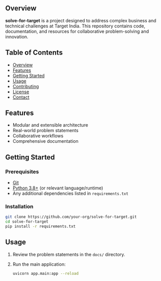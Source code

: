 ## Overview

**solve-for-target** is a project designed to address complex business and technical challenges at Target India. This repository contains code, documentation, and resources for collaborative problem-solving and innovation.

## Table of Contents

- [Overview](#overview)
- [Features](#features)
- [Getting Started](#getting-started)
- [Usage](#usage)
- [Contributing](#contributing)
- [License](#license)
- [Contact](#contact)

## Features

- Modular and extensible architecture
- Real-world problem statements
- Collaborative workflows
- Comprehensive documentation

## Getting Started

### Prerequisites

- [Git](https://git-scm.com/)
- [Python 3.8+](https://www.python.org/) (or relevant language/runtime)
- Any additional dependencies listed in `requirements.txt`

### Installation

```bash
git clone https://github.com/your-org/solve-for-target.git
cd solve-for-target
pip install -r requirements.txt
```

## Usage

1. Review the problem statements in the `docs/` directory.
2. Run the main application:

   ```bash
   uvicorn app.main:app --reload
   ```
